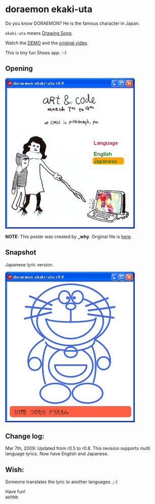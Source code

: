 doraemon ekaki-uta
==================
Do you know DORAEMON? He is the famous character in Japan.

`ekaki-uta` means [Drawing Song](http://en.wikipedia.org/wiki/Oekaki#Ekaki_no_Uta_-_Drawing_Songs).

Watch the [DEMO](http://www.rin-shun.com/rubylearning/shoes/doraemon_ekaki-uta.swf.html) and the [original video](http://www.dailymotion.com/video/x135u4_doraemonekaki-uta_fun).

This is tiny fun Shoes app. :-)

Opening
-------
![doraemon_ekaki-uta-opening.png](http://github.com/ashbb/doraemon_ekaki-uta/raw/master/imgs/doraemon_ekaki-uta-opening.png)


**NOTE**: This poster was created by **\_why**. Original file is [here](http://hackety.org/2009/02/05/theFundamentalLittleHackersSummit.html).

Snapshot
--------
Japanese lyric version.

![doraemon_ekaki-uta-japanese.png](http://github.com/ashbb/doraemon_ekaki-uta/raw/master/imgs/doraemon_ekaki-uta-japanese.png)


Change log:
-----------
Mar 7th, 2009: Updated from r0.5 to r0.8. This revision supports multi language lyrics. Now have English and Japanese.

Wish:
-----
Someone translates the lyric to another languages. ;-)

Have fun! <br>
ashbb
